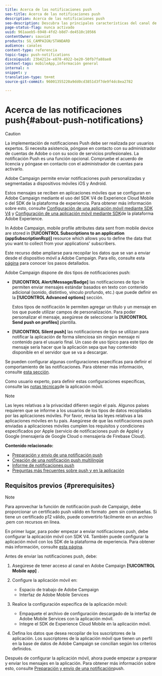 ```yaml
---
title: Acerca de las notificaciones push
seo-title: Acerca de las notificaciones push
description: Acerca de las notificaciones push
seo-description: Descubra las principales características del canal de notificaciones push en Adobe Campaign.
page-status-flag: nunca activado
uuid: 961aaeb5-6948-4fd2-b8d7-de4510c10566
contentOwner: sauviat
products: SG_CAMPAIGN/STANDARD
audience: canales
content-type: referencia
topic-tags: push-notifications
discoiquuid: 23b4212e-e878-4922-be20-50fb7fa88ae8
context-tags: mobileApp,información general
internal: n
snippet: y
translation-type: tm+mt
source-git-commit: 96001355220a9dd0cd3851d3f7de9f4dc8ea2782

---
```



# Acerca de las notificaciones push{#about-push-notifications}

>[!CAUTION]
>
>La implementación de notificaciones Push debe ser realizada por usuarios expertos. Si necesita asistencia, póngase en contacto con su administrador de cuentas de Adobe o con su socio de servicios profesionales. La notificación Push es una función opcional. Compruebe el acuerdo de licencia y póngase en contacto con el administrador de cuentas para activarlo.

Adobe Campaign permite enviar notificaciones push personalizadas y segmentadas a dispositivos móviles iOS y Android.

Estos mensajes se reciben en aplicaciones móviles que se configuran en Adobe Campaign mediante el uso del SDK V4 de Experience Cloud Mobile o del SDK de la plataforma de experiencia. Para obtener más información sobre esto, consulte [Configuración de una aplicación móvil mediante SDK V4](https://helpx.adobe.com/campaign/kb/configuring-app-sdkv4.html) y [Configuración de una aplicación móvil mediante SDK](https://helpx.adobe.com/campaign/kb/configuring-app-sdk.html)de la plataforma Adobe Experience.

In Adobe Campaign, mobile profile attributes data sent from mobile device are stored in **[!UICONTROL Subscriptions to an application (appSubscriptionRcp)]** resource which allows you to define the data that you want to collect from your applications' subscribers.

Este recurso debe ampliarse para recopilar los datos que se van a enviar desde el dispositivo móvil a Adobe Campaign. Para ello, consulte esta [página](../../developing/using/extending-the-subscriptions-to-an-application-resource.md) para conocer los pasos detallados.

Adobe Campaign dispone de dos tipos de notificaciones push:

* **[!UICONTROL Alert/Message/Badge]** las notificaciones de tipo le permiten enviar mensajes estándar basados en texto con contenido adicional (sonido, distintivo, vínculo profundo, etc.) que puede definir en la **[!UICONTROL Advanced options]** sección.

   Estos tipos de notificación le permiten agregar un título y un mensaje en los que puede utilizar campos de personalización. Para poder personalizar el mensaje, asegúrese de seleccionar la **[!UICONTROL Send push on profiles]** plantilla.

* **[!UICONTROL Silent push]** las notificaciones de tipo se utilizan para notificar la aplicación de forma silenciosa sin ningún mensaje ni contenido para el usuario final. Un caso de uso típico para este tipo de mensaje sería hacer que la aplicación sepa que hay contenido disponible en el servidor que se va a descargar.

Se pueden configurar algunas configuraciones específicas para definir el comportamiento de las notificaciones. Para obtener más información, consulte [esta sección](../../channels/using/customizing-a-push-notification.md).

Como usuario experto, para definir estas configuraciones específicas, consulte las [notas técnicas](https://helpx.adobe.com/campaign/kb/acs-article-list.html)de la aplicación móvil.

>[!NOTE]
>
>Las leyes relativas a la privacidad difieren según el país. Algunos países requieren que se informe a los usuarios de los tipos de datos recopilados por las aplicaciones móviles. Por favor, revisa las leyes relativas a las aplicaciones móviles en tu país. Asegúrese de que las notificaciones push enviadas a aplicaciones móviles cumplen los requisitos y condiciones especificados por Apple (servicio de notificaciones push de Apple) y Google (mensajería de Google Cloud o mensajería de Firebase Cloud).

**Contenido relacionado:**

* [Preparación y envío de una notificación push](../../channels/using/preparing-and-sending-a-push-notification.md)
* [Creación de una notificación push multilingüe](../../channels/using/creating-a-multilingual-push-notification.md)
* [Informe de notificaciones push](../../reporting/using/push-notification-report.md)
* [Preguntas más frecuentes sobre push y en la aplicación](https://helpx.adobe.com/campaign/kb/push_inapp_faq.html)

## Requisitos previos {#prerequisites}

>[!NOTE]
>Para aprovechar la función de notificación push de Campaign, debe proporcionar un certificado push válido en formato .pem sin contraseñas.
Si tiene un certificado p12 válido, puede convertirlo fácilmente en un archivo .pem con recursos en línea.

En primer lugar, para poder empezar a enviar notificaciones push, debe configurar la aplicación móvil con SDK V4. También puede configurar la aplicación móvil con los SDK de la plataforma de experiencia. Para obtener más información, consulte [esta página](https://helpx.adobe.com/campaign/kb/configuring-app-sdk.html).

Antes de enviar las notificaciones push, debe:

1. Asegúrese de tener acceso al canal en Adobe Campaign **[!UICONTROL Mobile app]** .
1. Configure la aplicación móvil en:

   * Espacio de trabajo de Adobe Campaign
   * Interfaz de Adobe Mobile Services

1. Realice la configuración específica de la aplicación móvil:

   * Empaquete el archivo de configuración descargado de la interfaz de Adobe Mobile Services con la aplicación móvil.
   * Integre el SDK de Experience Cloud Mobile en la aplicación móvil.

1. Defina los datos que desea recopilar de los suscriptores de la aplicación. Los suscriptores de la aplicación móvil que tienen un perfil en la base de datos de Adobe Campaign se concilian según los criterios definidos.

Después de configurar la aplicación móvil, ahora puede empezar a preparar y enviar los mensajes en la aplicación. Para obtener más información sobre esto, consulte [Preparación y envío de una notificación](../../channels/using/preparing-and-sending-a-push-notification.md)push.

